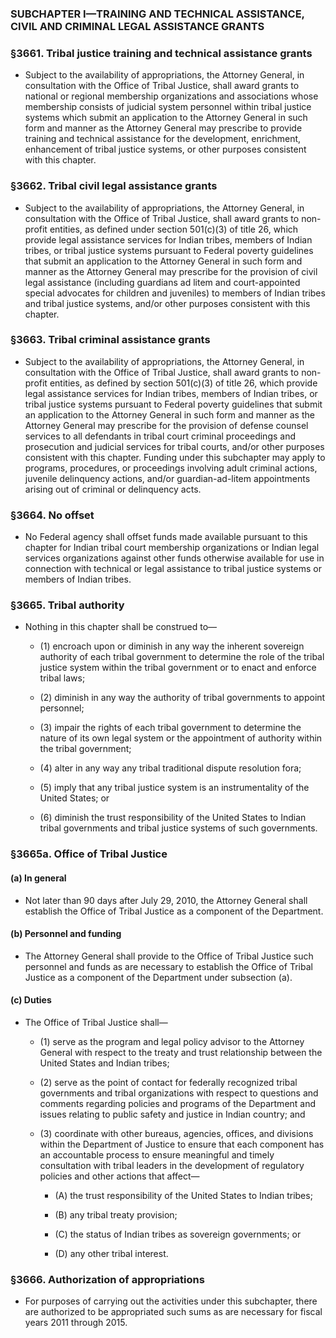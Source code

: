 ### SUBCHAPTER I—TRAINING AND TECHNICAL ASSISTANCE, CIVIL AND CRIMINAL LEGAL ASSISTANCE GRANTS

### §3661. Tribal justice training and technical assistance grants
* Subject to the availability of appropriations, the Attorney General, in consultation with the Office of Tribal Justice, shall award grants to national or regional membership organizations and associations whose membership consists of judicial system personnel within tribal justice systems which submit an application to the Attorney General in such form and manner as the Attorney General may prescribe to provide training and technical assistance for the development, enrichment, enhancement of tribal justice systems, or other purposes consistent with this chapter.

### §3662. Tribal civil legal assistance grants
* Subject to the availability of appropriations, the Attorney General, in consultation with the Office of Tribal Justice, shall award grants to non-profit entities, as defined under section 501(c)(3) of title 26, which provide legal assistance services for Indian tribes, members of Indian tribes, or tribal justice systems pursuant to Federal poverty guidelines that submit an application to the Attorney General in such form and manner as the Attorney General may prescribe for the provision of civil legal assistance (including guardians ad litem and court-appointed special advocates for children and juveniles) to members of Indian tribes and tribal justice systems, and/or other purposes consistent with this chapter.

### §3663. Tribal criminal assistance grants
* Subject to the availability of appropriations, the Attorney General, in consultation with the Office of Tribal Justice, shall award grants to non-profit entities, as defined by section 501(c)(3) of title 26, which provide legal assistance services for Indian tribes, members of Indian tribes, or tribal justice systems pursuant to Federal poverty guidelines that submit an application to the Attorney General in such form and manner as the Attorney General may prescribe for the provision of defense counsel services to all defendants in tribal court criminal proceedings and prosecution and judicial services for tribal courts, and/or other purposes consistent with this chapter. Funding under this subchapter may apply to programs, procedures, or proceedings involving adult criminal actions, juvenile delinquency actions, and/or guardian-ad-litem appointments arising out of criminal or delinquency acts.

### §3664. No offset
* No Federal agency shall offset funds made available pursuant to this chapter for Indian tribal court membership organizations or Indian legal services organizations against other funds otherwise available for use in connection with technical or legal assistance to tribal justice systems or members of Indian tribes.

### §3665. Tribal authority
* Nothing in this chapter shall be construed to—

  * (1) encroach upon or diminish in any way the inherent sovereign authority of each tribal government to determine the role of the tribal justice system within the tribal government or to enact and enforce tribal laws;

  * (2) diminish in any way the authority of tribal governments to appoint personnel;

  * (3) impair the rights of each tribal government to determine the nature of its own legal system or the appointment of authority within the tribal government;

  * (4) alter in any way any tribal traditional dispute resolution fora;

  * (5) imply that any tribal justice system is an instrumentality of the United States; or

  * (6) diminish the trust responsibility of the United States to Indian tribal governments and tribal justice systems of such governments.

### §3665a. Office of Tribal Justice
#### (a) In general
* Not later than 90 days after July 29, 2010, the Attorney General shall establish the Office of Tribal Justice as a component of the Department.

#### (b) Personnel and funding
* The Attorney General shall provide to the Office of Tribal Justice such personnel and funds as are necessary to establish the Office of Tribal Justice as a component of the Department under subsection (a).

#### (c) Duties
* The Office of Tribal Justice shall—

  * (1) serve as the program and legal policy advisor to the Attorney General with respect to the treaty and trust relationship between the United States and Indian tribes;

  * (2) serve as the point of contact for federally recognized tribal governments and tribal organizations with respect to questions and comments regarding policies and programs of the Department and issues relating to public safety and justice in Indian country; and

  * (3) coordinate with other bureaus, agencies, offices, and divisions within the Department of Justice to ensure that each component has an accountable process to ensure meaningful and timely consultation with tribal leaders in the development of regulatory policies and other actions that affect—

    * (A) the trust responsibility of the United States to Indian tribes;

    * (B) any tribal treaty provision;

    * (C) the status of Indian tribes as sovereign governments; or

    * (D) any other tribal interest.

### §3666. Authorization of appropriations
* For purposes of carrying out the activities under this subchapter, there are authorized to be appropriated such sums as are necessary for fiscal years 2011 through 2015.